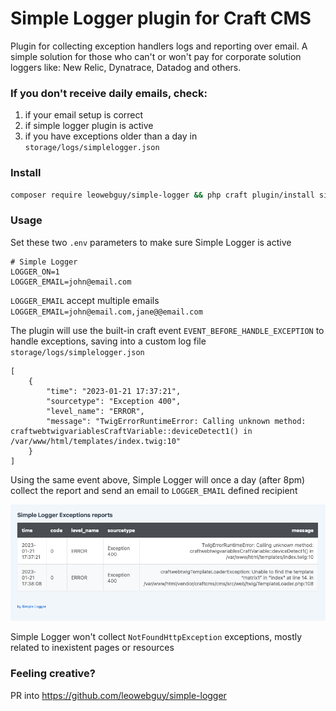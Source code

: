 Simple Logger plugin for Craft CMS
===

Plugin for collecting exception handlers logs and reporting over email.
A simple solution for those who can't or won't pay for corporate solution loggers like: New Relic, Dynatrace, Datadog and others.

### If you don't receive daily emails, check:

1. if your email setup is correct
2. if simple logger plugin is active
3. if you have exceptions older than a day in `storage/logs/simplelogger.json`

### Install

```bash
composer require leowebguy/simple-logger && php craft plugin/install simple-logger
```

### Usage

Set these two `.env` parameters to make sure Simple Logger is active

```dotenv
# Simple Logger
LOGGER_ON=1
LOGGER_EMAIL=john@email.com
```

`LOGGER_EMAIL` accept multiple emails `LOGGER_EMAIL=john@email.com,jane@@email.com`

The plugin will use the built-in craft event `EVENT_BEFORE_HANDLE_EXCEPTION` to handle
exceptions, saving into a custom log file `storage/logs/simplelogger.json`

```log
[
    {
        "time": "2023-01-21 17:37:21",
        "sourcetype": "Exception 400",
        "level_name": "ERROR",
        "message": "TwigErrorRuntimeError: Calling unknown method: craftwebtwigvariablesCraftVariable::deviceDetect1() in /var/www/html/templates/index.twig:10"
    }
]
```

Using the same event above, Simple Logger will once a day (after 8pm) collect the report and send an email to `LOGGER_EMAIL` defined recipient

![report](readme/report.png)

Simple Logger won't collect `NotFoundHttpException` exceptions, mostly related to inexistent pages or resources

### Feeling creative?

PR into https://github.com/leowebguy/simple-logger
